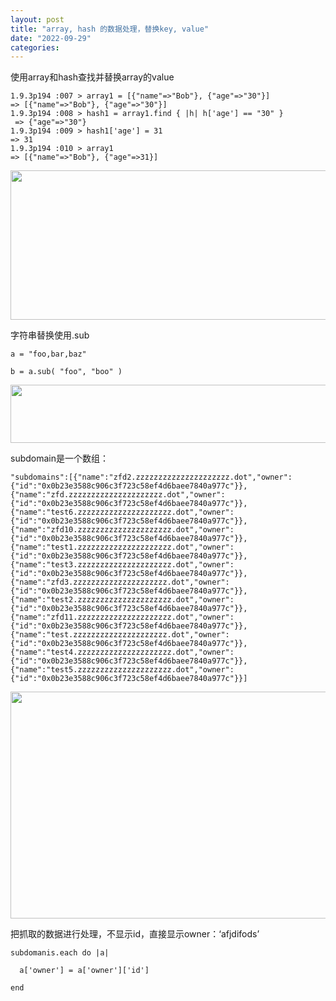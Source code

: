 ```yaml
---
layout: post
title: "array, hash 的数据处理，替换key, value"
date: "2022-09-29"
categories: 
---
```

<p>使用array和hash查找并替换array的value</p>

<pre>
<code>1.9.3p194 :007 &gt; array1 = [{&quot;name&quot;=&gt;&quot;Bob&quot;}, {&quot;age&quot;=&gt;&quot;30&quot;}] 
=&gt; [{&quot;name&quot;=&gt;&quot;Bob&quot;}, {&quot;age&quot;=&gt;&quot;30&quot;}] 
1.9.3p194 :008 &gt; hash1 = array1.find { |h| h[&#39;age&#39;] == &quot;30&quot; }
 =&gt; {&quot;age&quot;=&gt;&quot;30&quot;} 
1.9.3p194 :009 &gt; hash1[&#39;age&#39;] = 31 
=&gt; 31 
1.9.3p194 :010 &gt; array1 
=&gt; [{&quot;name&quot;=&gt;&quot;Bob&quot;}, {&quot;age&quot;=&gt;31}]</code></pre>

<p><img height="239" src="/uploads/ckeditor/pictures/487/image-20220929150609-1.png" width="701" /></p>

<p>字符串替换使用.sub</p>

<pre>
<code>a = &quot;foo,bar,baz&quot;

b = a.sub( &quot;foo&quot;, &quot;boo&quot; )</code></pre>

<p><img height="93" src="/uploads/ckeditor/pictures/488/image-20220929150947-2.png" width="525" /></p>

<p>subdomain是一个数组：</p>

<pre>
<code>&quot;subdomains&quot;:[{&quot;name&quot;:&quot;zfd2.zzzzzzzzzzzzzzzzzzzzz.dot&quot;,&quot;owner&quot;:{&quot;id&quot;:&quot;0x0b23e3588c906c3f723c58ef4d6baee7840a977c&quot;}},{&quot;name&quot;:&quot;zfd.zzzzzzzzzzzzzzzzzzzzz.dot&quot;,&quot;owner&quot;:{&quot;id&quot;:&quot;0x0b23e3588c906c3f723c58ef4d6baee7840a977c&quot;}},{&quot;name&quot;:&quot;test6.zzzzzzzzzzzzzzzzzzzzz.dot&quot;,&quot;owner&quot;:{&quot;id&quot;:&quot;0x0b23e3588c906c3f723c58ef4d6baee7840a977c&quot;}},{&quot;name&quot;:&quot;zfd10.zzzzzzzzzzzzzzzzzzzzz.dot&quot;,&quot;owner&quot;:{&quot;id&quot;:&quot;0x0b23e3588c906c3f723c58ef4d6baee7840a977c&quot;}},{&quot;name&quot;:&quot;test1.zzzzzzzzzzzzzzzzzzzzz.dot&quot;,&quot;owner&quot;:{&quot;id&quot;:&quot;0x0b23e3588c906c3f723c58ef4d6baee7840a977c&quot;}},{&quot;name&quot;:&quot;test3.zzzzzzzzzzzzzzzzzzzzz.dot&quot;,&quot;owner&quot;:{&quot;id&quot;:&quot;0x0b23e3588c906c3f723c58ef4d6baee7840a977c&quot;}},{&quot;name&quot;:&quot;zfd3.zzzzzzzzzzzzzzzzzzzzz.dot&quot;,&quot;owner&quot;:{&quot;id&quot;:&quot;0x0b23e3588c906c3f723c58ef4d6baee7840a977c&quot;}},{&quot;name&quot;:&quot;test2.zzzzzzzzzzzzzzzzzzzzz.dot&quot;,&quot;owner&quot;:{&quot;id&quot;:&quot;0x0b23e3588c906c3f723c58ef4d6baee7840a977c&quot;}},{&quot;name&quot;:&quot;zfd11.zzzzzzzzzzzzzzzzzzzzz.dot&quot;,&quot;owner&quot;:{&quot;id&quot;:&quot;0x0b23e3588c906c3f723c58ef4d6baee7840a977c&quot;}},{&quot;name&quot;:&quot;test.zzzzzzzzzzzzzzzzzzzzz.dot&quot;,&quot;owner&quot;:{&quot;id&quot;:&quot;0x0b23e3588c906c3f723c58ef4d6baee7840a977c&quot;}},{&quot;name&quot;:&quot;test4.zzzzzzzzzzzzzzzzzzzzz.dot&quot;,&quot;owner&quot;:{&quot;id&quot;:&quot;0x0b23e3588c906c3f723c58ef4d6baee7840a977c&quot;}},{&quot;name&quot;:&quot;test5.zzzzzzzzzzzzzzzzzzzzz.dot&quot;,&quot;owner&quot;:{&quot;id&quot;:&quot;0x0b23e3588c906c3f723c58ef4d6baee7840a977c&quot;}}]</code></pre>

<p><img height="363" src="/uploads/ckeditor/pictures/490/image-20220929151357-1.png" width="530" /></p>

<p>把抓取的数据进行处理，不显示id，直接显示owner：&lsquo;afjdifods&rsquo;</p>

<pre><code>subdomanis.each do |a|<br />
&nbsp; a[&#39;owner&#39;] = a[&#39;owner&#39;][&#39;id&#39;]<br />
end</code></pre>

<p>&nbsp;</p>

